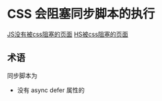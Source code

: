 # CSS 会阻塞同步脚本的执行

[JS没有被css阻塞的页面](https://zhengjunxin.github.io/web-samples/src/css_block_js_execution/without_css.html)
[HS被css阻塞的页面](https://zhengjunxin.github.io/web-samples/src/css_block_js_execution/with_css.html)

## 术语

同步脚本为
- 没有 async defer 属性的 <script>

异步脚本为
- 设置 async defer 属性值为 true 的 <script>
- 动态插入，且没有设置 async=false 的 <script>

## 场景

如果同步的脚本出现在样式之后，那么脚本可能会查询样式，所以浏览器会在样式文件下载完、且 CSSOM 构建完后，*再*执行脚本。此处根据 [script-injected-async-scripts-considered-harmful](https://www.igvita.com/2014/05/20/script-injected-async-scripts-considered-harmful/) 文章所说有 2 种解决办法

- 为脚本同时设置 async defer 属性（defer 属性是为了兼容旧版本的浏览器），使得脚本变成异步脚本，就不会被 css 的构建阻塞
- 把脚本在 HTML 中的位置，提到样式之前
